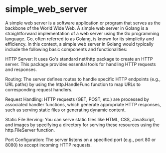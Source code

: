 # simple_web_server
A simple web server is a software application or program that serves as the backbone of the World Wide Web.
A simple web server in Golang is a straightforward implementation of a web server using the Go programming language. Go, often referred to as Golang, is known for its simplicity and efficiency. In this context, a simple web server in Golang would typically include the following basic components and functionalities:

HTTP Server: It uses Go's standard net/http package to create an HTTP server. This package provides essential tools for handling HTTP requests and responses.

Routing: The server defines routes to handle specific HTTP endpoints (e.g., URL paths) by using the http.HandleFunc function to map URLs to corresponding request handlers.

Request Handling: HTTP requests (GET, POST, etc.) are processed by associated handler functions, which generate appropriate HTTP responses, such as serving static files or generating dynamic content.

Static File Serving: You can serve static files like HTML, CSS, JavaScript, and images by specifying a directory for serving these resources using the http.FileServer function.

Port Configuration: The server listens on a specified port (e.g., port 80 or 8080) to accept incoming HTTP requests.
